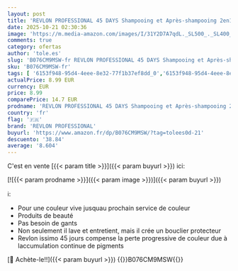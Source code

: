 ```yaml
---
layout: post
title: 'REVLON PROFESSIONAL 45 DAYS Shampooing et Après-shampooing 2en1 Protecteur de couleur COPPERS - Cheveux cuivrés & roux  Les cheveux sont soyeux  nourris et brillants en un seul geste'
date: 2025-10-21 02:30:36
image: 'https://m.media-amazon.com/images/I/31Y2D7A7qdL._SL500_._SL400_.jpg'
comments: true
category: ofertas
author: 'tole.es'
slug: 'B076CM9MSW-fr REVLON PROFESSIONAL 45 DAYS Shampooing et Après-shampooing...'
sku: 'B076CM9MSW-fr'
tags: [ '6153f948-95d4-4eee-8e32-77f1b37ef8dd_0','6153f948-95d4-4eee-8e32-77f1b37ef8dd_2001','6153f948-95d4-4eee-8e32-77f1b37ef8dd_3901','6153f948-95d4-4eee-8e32-77f1b37ef8dd_4701','6153f948-95d4-4eee-8e32-77f1b37ef8dd_7101','6153f948-95d4-4eee-8e32-77f1b37ef8dd_9501','Arborist Merchandising Root','Beauté Premium','Beauté Premium Self Service','Beauté et Parfum','Coiffure et soins des cheveux','Coloration & produit coiffant','Hygiène et Santé','Hygiène et intimité','Marques Premium','Produits de coiffure professionnels','Professional hair colouring & styling','Revlon Professional','Revlon Professional: jusquà -30% sur les soins et produits capillaires','Self Service','Shampooings','Soins des cheveux','Special Feature Stores','Special Features Stores','Top Brands Beauty Selection','a24130e1-dda4-437a-b6db-2ca2831cb5bd_0','bcd9888d-97cd-480d-881f-95610e25636b_0','bcd9888d-97cd-480d-881f-95610e25636b_6801','consumablesbeauty','revlon professional','🇫🇷', ]
actualPrice: 8.99 EUR
currency: EUR
price: 8.99
comparePrice: 14.7 EUR
prodname: 'REVLON PROFESSIONAL 45 DAYS Shampooing et Après-shampooing 2en1 Protecteur de couleur COPPERS - Cheveux cuivrés & roux  Les cheveux sont soyeux  nourris et brillants en un seul geste'
country: 'fr'
flag: '🇫🇷'
brand: 'REVLON PROFESSIONAL'
buyurl: 'https://www.amazon.fr/dp/B076CM9MSW/?tag=tolees0d-21'
descuento: '38.84'
average: '8.604'
---
```


C'est en vente [{{< param title >}}]({{< param buyurl >}}) ici:

[![{{< param prodname >}}]({{< param image >}})]({{< param buyurl >}})

ℹ️:

- Pour une couleur vive jusquau prochain service de couleur
- Produits de beauté
- Pas besoin de gants
- Non seulement il lave et entretient, mais il crée un bouclier protecteur
- Revlon issimo 45 jours compense la perte progressive de couleur due à laccumulation continue de pigments

[🛒 Achète-le!!]({{< param buyurl >}})
{{<world>}}B076CM9MSW{{</world>}}
